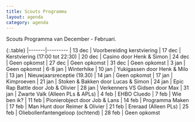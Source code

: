 ```yaml
---
title: Scouts Programma
layout: agenda
category: agenda
---
```


Scouts Programma van December - Februari.

{:.table}
|-------|---------
| 13 dec | Voorbereiding kerstviering
| 17 dec | Kerstviering (17:00 tot 22:30)
| 20 dec | Casino door Henk & Simon
| 24 dec | Geen opkomst
| 27 dec | Geen opkomst
| 31 dec | Geen opkomst
| 3 jan | Geen opkomst
| 6-8 jan | Winterhike
| 10 jan | Yukigassen door Henk & Milo
| 13 jan | Nieuwjaarsreceptie (19.30)
| 14 jan | Geen opkomst
| 17 jan | Kimproeven
| 21 jan | Stoken & Bakken door Lucas & Simon
| 24 jan | Epic Rap Battle door Job & Olivier
| 28 jan | Verkenners VS Gidsen door Max
| 31 jan | Zwarte Valk (Alleen PLs & APLs)
| 4 feb | EHBO Cluedo
| 7 feb | Wie ben ik?
| 11 feb | Pionierobject door Job & Lans
| 14 feb | Programma Maken
| 17 feb | Man Hunt door Reimer & Olivier
| 21 feb | Ereraad (Alleen PLs)
| 25 feb | Oliebollenfantengeloop (ochtend)
| 28 feb | Geen opkomst
